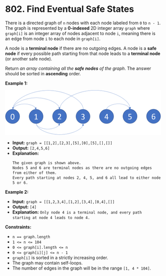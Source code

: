 # 802. Find Eventual Safe States

There is a directed graph of `n` nodes with each node labeled from `0` to `n - 1`. The graph is represented by a **0-indexed** 2D integer array `graph` where `graph[i]` is an integer array of nodes adjacent to node `i`, meaning there is an edge from node `i` to each node in `graph[i]`.

A node is a **terminal node** if there are no outgoing edges. A node is a **safe node** if every possible path starting from that node leads to a **terminal node** (or another safe node).

Return _an array containing all the **safe nodes** of the graph_. The answer should be sorted in **ascending** order.

**Example 1:**

![Illustration of graph](picture1.png)

* **Input:** `graph = [[1,2],[2,3],[5],[0],[5],[],[]]`
* **Output:** `[2,4,5,6]`
* **Explanation:** 
    ```
    The given graph is shown above.
    Nodes 5 and 6 are terminal nodes as there are no outgoing edges from either of them.
    Every path starting at nodes 2, 4, 5, and 6 all lead to either node 5 or 6.
    ```

**Example 2:**

* **Input:** `graph = [[1,2,3,4],[1,2],[3,4],[0,4],[]]`
* **Output:** `[4]`
* **Explanation:** `Only node 4 is a terminal node, and every path starting at node 4 leads to node 4.`

**Constraints:**

*   `n == graph.length`
*   `1 <= n <= 104`
*   `0 <= graph[i].length <= n`
*   `0 <= graph[i][j] <= n - 1`
*   `graph[i]` is sorted in a strictly increasing order.
*   The graph may contain self-loops.
*   The number of edges in the graph will be in the range `[1, 4 * 104]`.
